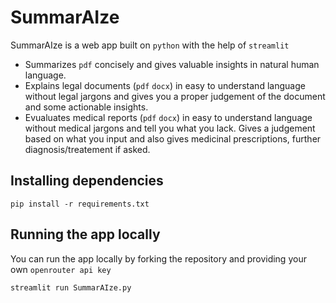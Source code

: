 # SummarAIze
SummarAIze is a web app built on `python` with the help of `streamlit`
* Summarizes `pdf` concisely and gives valuable insights in natural human language.
* Explains legal documents (`pdf` `docx`) in easy to understand language without legal jargons and gives you a proper judgement of the document and some actionable insights.
* Evualuates medical reports (`pdf` `docx`) in easy to understand language without medical jargons and tell you what you lack. Gives a judgement based on what you input and also gives medicinal prescriptions, further diagnosis/treatement if asked.

## Installing dependencies
```shell
pip install -r requirements.txt
```
## Running the app locally
You can run the app locally by forking the repository and providing your own `openrouter api key`
```shell
streamlit run SummarAIze.py
```
